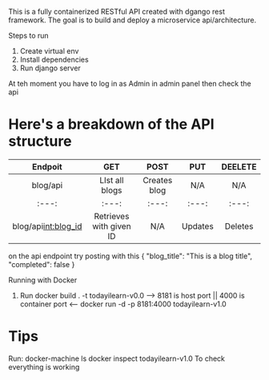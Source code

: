 This is a fully containerized RESTful API created with dgango rest framework. The goal is to build and deploy a microservice api/architecture. 

Steps to run
1. Create virtual env 
2. Install dependencies
3. Run django server

At teh moment you have to log in as Admin in admin panel then check the api

# Here's a breakdown of the API structure
| Endpoit             | GET           |           POST           | PUT      |  DEELETE
| :---:               | :---:                    | :---:         |:---:     | :---: 
| blog/api            | LIst all blogs           | Creates blog  | N/A      | N/A
| :---:               | :---:                    | :---:         |:---:     | :---: 
| blog/api<int:blog_id>|Retrieves with given ID  | N/A           |    Updates      | Deletes


on the api endpoint try posting with this
{
    "blog_title": "This is a blog title",
    "completed": false
}


Running with Docker
1. Run
docker build . -t todayilearn-v0.0
--> 8181 is host port  || 4000 is container port <--
docker run -d -p 8181:4000 todayilearn-v1.0


# Tips
Run:
docker-machine ls
docker inspect todayilearn-v1.0
To check everything is working
